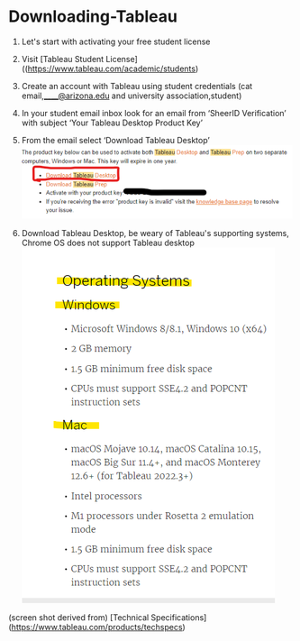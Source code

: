 # Downloading-Tableau
1. Let's start with activating your free student license
2. Visit [Tableau Student License] ((https://www.tableau.com/academic/students)
3. Create an account with Tableau using student credentials (cat email,____@arizona.edu and university association,student) 
4. In your student email inbox look for an email from ‘SheerID Verification’ with subject
‘Your Tableau Desktop Product Key’
5. From the email select ‘Download Tableau Desktop’ 
![SheerID Verification Email](https://github.com/yassminarlen/Downloading-Tableau/blob/main/student%20tableau%20download.png?raw=true.jpg)

6. Download Tableau Desktop, be weary of Tableau's supporting systems, Chrome OS does not support Tableau desktop 
![Operating Systems](https://github.com/yassminarlen/Downloading-Tableau/blob/main/image.png?raw=true.jpg)

(screen shot derived from) [Technical Specifications] (https://www.tableau.com/products/techspecs)
